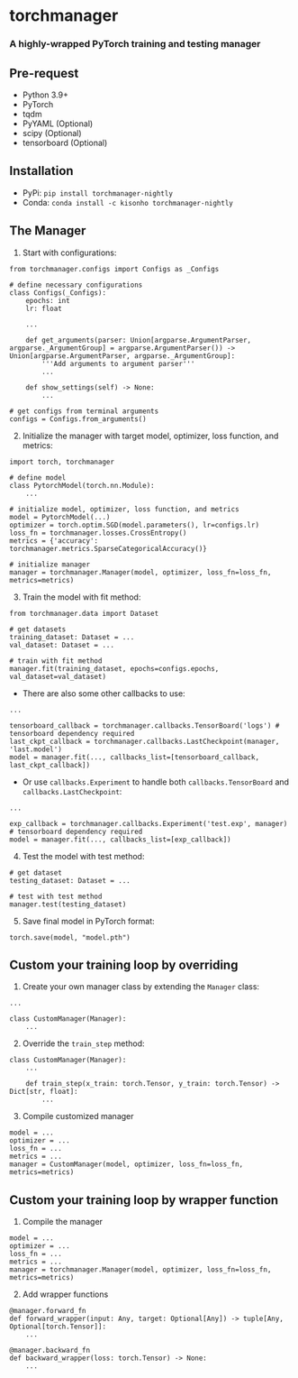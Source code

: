 # torchmanager
### A highly-wrapped PyTorch training and testing manager

## Pre-request
* Python 3.9+
* PyTorch
* tqdm
* PyYAML (Optional)
* scipy (Optional)
* tensorboard (Optional)

## Installation
* PyPi: `pip install torchmanager-nightly`
* Conda: `conda install -c kisonho torchmanager-nightly`

## The Manager
1. Start with configurations:
```
from torchmanager.configs import Configs as _Configs

# define necessary configurations
class Configs(_Configs):
    epochs: int
    lr: float

    ...

    def get_arguments(parser: Union[argparse.ArgumentParser, argparse._ArgumentGroup] = argparse.ArgumentParser()) -> Union[argparse.ArgumentParser, argparse._ArgumentGroup]:
        '''Add arguments to argument parser'''
        ...

    def show_settings(self) -> None:
        ...

# get configs from terminal arguments
configs = Configs.from_arguments()
```

2. Initialize the manager with target model, optimizer, loss function, and metrics:
```
import torch, torchmanager

# define model
class PytorchModel(torch.nn.Module):
    ...

# initialize model, optimizer, loss function, and metrics
model = PytorchModel(...)
optimizer = torch.optim.SGD(model.parameters(), lr=configs.lr)
loss_fn = torchmanager.losses.CrossEntropy()
metrics = {'accuracy': torchmanager.metrics.SparseCategoricalAccuracy()}

# initialize manager
manager = torchmanager.Manager(model, optimizer, loss_fn=loss_fn, metrics=metrics)
```

3. Train the model with fit method:
```
from torchmanager.data import Dataset

# get datasets
training_dataset: Dataset = ...
val_dataset: Dataset = ...

# train with fit method
manager.fit(training_dataset, epochs=configs.epochs, val_dataset=val_dataset)
```

- There are also some other callbacks to use:
```
...

tensorboard_callback = torchmanager.callbacks.TensorBoard('logs') # tensorboard dependency required
last_ckpt_callback = torchmanager.callbacks.LastCheckpoint(manager, 'last.model')
model = manager.fit(..., callbacks_list=[tensorboard_callback, last_ckpt_callback])
```

- Or use `callbacks.Experiment` to handle both `callbacks.TensorBoard` and `callbacks.LastCheckpoint`:
```
...

exp_callback = torchmanager.callbacks.Experiment('test.exp', manager) # tensorboard dependency required
model = manager.fit(..., callbacks_list=[exp_callback])
```

4. Test the model with test method:
```
# get dataset
testing_dataset: Dataset = ...

# test with test method
manager.test(testing_dataset)
```

5. Save final model in PyTorch format:
```
torch.save(model, "model.pth")
```

## Custom your training loop by overriding
1. Create your own manager class by extending the `Manager` class:
```
...

class CustomManager(Manager):
    ...
```

2. Override the `train_step` method:
```
class CustomManager(Manager):
    ...
    
    def train_step(x_train: torch.Tensor, y_train: torch.Tensor) -> Dict[str, float]:
        ...
```

3. Compile customized manager
```
model = ...
optimizer = ...
loss_fn = ...
metrics = ...
manager = CustomManager(model, optimizer, loss_fn=loss_fn, metrics=metrics)
```

## Custom your training loop by wrapper function
1. Compile the manager
```
model = ...
optimizer = ...
loss_fn = ...
metrics = ...
manager = torchmanager.Manager(model, optimizer, loss_fn=loss_fn, metrics=metrics)
```

2. Add wrapper functions
```
@manager.forward_fn
def forward_wrapper(input: Any, target: Optional[Any]) -> tuple[Any, Optional[torch.Tensor]]:
    ...

@manager.backward_fn
def backward_wrapper(loss: torch.Tensor) -> None:
    ...
```